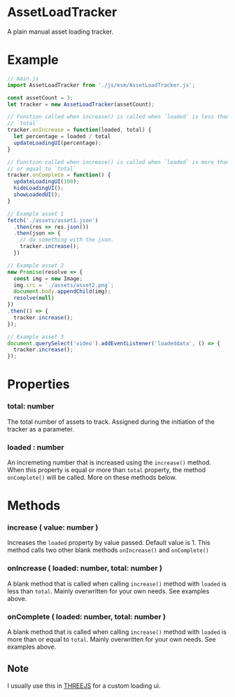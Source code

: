 # AssetLoadTracker
A plain manual asset loading tracker.

# Example
```js
// main.js
import AssetLoadTracker from './js/esm/AssetLoadTracker.js';

const assetCount = 3;
let tracker = new AssetLoadTracker(assetCount);

// Function called when increase() is called when `loaded` is less than
// `total`
tracker.onIncrease = function(loaded, total) {
  let percentage = loaded / total
  updateLoadingUI(percentage);
}

// Function called when increase() is called when `loaded` is more than
// or equal to `total`
tracker.onComplete = function() {
  updateLoadingUI(100);
  hideLoadingUI();
  showLoadedUI();
}

// Example asset 1
fetch('./assets/asset1.json')
  .then(res => res.json())
  .then(json => {
    // do something with the json.
    tracker.increase();
  })

// Example asset 2
new Promise(resolve => {
  const img = new Image;
  img.src = `./assets/asset2.png`;
  document.body.appendChild(img);
  resolve(null)
})
.then(() => {
  tracker.increase();
});

// Example asset 3
document.querySelect('video').addEventListener('loadeddata', () => {
  tracker.increase();
});
```

# Properties
### **total**: number
The total number of assets to track. Assigned during the initiation of the tracker as a parameter.

### **loaded** : number
An incremeting number that is increased using the `increase()` method.
When this property is equal or more than `total` property,
the method `onComplete()` will be called. More on these methods below.


# Methods
### **increase** ( **value**: number )
Increases the `loaded` property by value passed. Default value is 1.
This method calls two other blank methods `onIncrease()` and `onComplete()`

### **onIncrease** ( **loaded**: number, **total**: number )
A blank method that is called when calling `increase()` method
with `loaded` is less than `total`.
Mainly overwritten for your own needs. See examples above.

### **onComplete** ( **loaded**: number, **total**: number )
A blank method that is called when calling `increase()` method
with `loaded` is more than or equal to `total`.
Mainly overwritten for your own needs. See examples above.


## Note
I usually use this in [THREEJS](https://threejs.org/) for a custom loading ui.